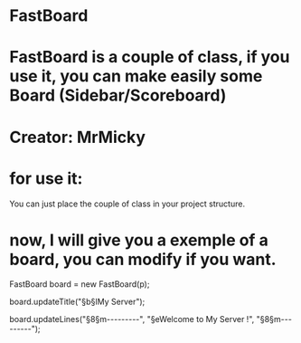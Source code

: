 # FastBoard
# FastBoard is a couple of class, if you use it, you can make easily some Board (Sidebar/Scoreboard)
# Creator: MrMicky

# for use it:

You can just place the couple of class in your project structure.

# now, I will give you a exemple of a board, you can modify if you want.

FastBoard board = new FastBoard(p);

board.updateTitle("§b§lMy Server");

board.updateLines("§8§m---------", "§eWelcome to My Server !", "§8§m---------");
